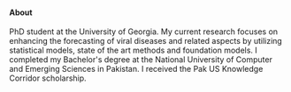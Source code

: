 #### About

PhD student at the University of Georgia. My current research focuses on enhancing the forecasting of viral diseases and related aspects by utilizing statistical models, state of the art methods and foundation models. I completed my Bachelor's degree at the National University of Computer and Emerging Sciences in Pakistan. I received the Pak US Knowledge Corridor scholarship.
